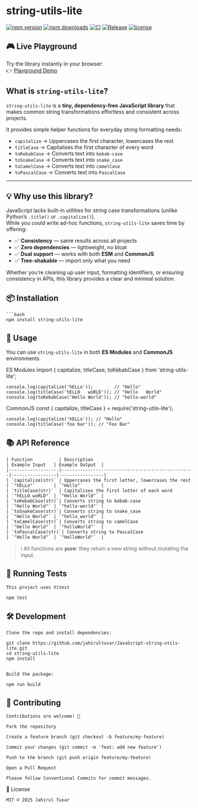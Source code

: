 # string-utils-lite

[![npm version](https://img.shields.io/npm/v/string-utils-lite?color=blue)](https://www.npmjs.com/package/string-utils-lite)
[![npm downloads](https://img.shields.io/npm/dm/string-utils-lite.svg)](https://www.npmjs.com/package/string-utils-lite)
[![CI](https://img.shields.io/github/actions/workflow/status/jahirultusar/JavaScript-string-utils-lite/ci.yml?branch=main)](https://github.com/jahirultusar/JavaScript-string-utils-lite/actions/workflows/ci.yml)
[![Release](https://github.com/jahirultusar/JavaScript-string-utils-lite/actions/workflows/release.yml/badge.svg)](https://github.com/jahirultusar/JavaScript-string-utils-lite/actions/workflows/release.yml)
[![license](https://img.shields.io/github/license/jahirultusar/JavaScript-string-utils-lite)](./LICENSE)

## 🎮 Live Playground

Try the library instantly in your browser:  
👉 [Playground Demo](https://jahirultusar.github.io/JavaScript-string-utils-lite/playground.html)



## What is `string-utils-lite`?

`string-utils-lite` is a **tiny, dependency-free JavaScript library** that makes common string transformations effortless and consistent across projects.  

It provides simple helper functions for everyday string formatting needs:

- `capitalize` → Uppercases the first character, lowercases the rest  
- `titleCase` → Capitalises the first character of every word  
- `toKebabCase` → Converts text into `kebab-case`  
- `toSnakeCase` → Converts text into `snake_case`  
- `toCamelCase` → Converts text into `camelCase`  
- `toPascalCase` → Converts text into `PascalCase`  

---

## 💡 Why use this library?

JavaScript lacks built-in utilities for string case transformations (unlike Python’s `.title()` or `.capitalize()`).  
While you could write ad-hoc functions, `string-utils-lite` saves time by offering:

- ✅ **Consistency** — same results across all projects  
- ✅ **Zero dependencies** — lightweight, no bloat  
- ✅ **Dual support** — works with both **ESM** and **CommonJS**  
- ✅ **Tree-shakable** — import only what you need  

Whether you’re cleaning up user input, formatting identifiers, or ensuring consistency in APIs, this library provides a clear and minimal solution.

## 📦 Installation

    ```bash
    npm install string-utils-lite


## 🚀 Usage

You can use `string-utils-lite` in both **ES Modules** and **CommonJS** environments.

ES Modules
    import { capitalize, titleCase, toKebabCase } from 'string-utils-lite';

    console.log(capitalize('hELLo'));        // "Hello"
    console.log(titleCase('hELLO   woRLD')); // "Hello   World"
    console.log(toKebabCase('Hello World')); // "hello-world"

CommonJS
    const { capitalize, titleCase } = require('string-utils-lite');

    console.log(capitalize('hELLo')); // "Hello"
    console.log(titleCase('foo bar')); // "Foo Bar"

## 📚 API Reference

    | Function          | Description                                      | Example Input   | Example Output  |
    |-------------------|--------------------------------------------------|-----------------|-----------------|
    | `capitalize(str)` | Uppercases the first letter, lowercases the rest | `"hELLo"`       | `"Hello"`       |
    | `titleCase(str)`  | Capitalises the first letter of each word        | `"hELLO woRLD"` | `"Hello World"` |
    | `toKebabCase(str)`| Converts string to kebab-case                    | `"Hello World"` | `"hello-world"` |
    | `toSnakeCase(str)`| Converts string to snake_case                    | `"Hello World"` | `"hello_world"` |
    | `toCamelCase(str)`| Converts string to camelCase                     | `"Hello World"` | `"helloWorld"`  |
    | `toPascalCase(str)`| Converts string to PascalCase                   | `"Hello World"` | `"HelloWorld"`  |

> ℹ️ All functions are **pure**: they return a new string without mutating the input.


## 🧪 Running Tests

    This project uses Vitest

    npm test

## 🛠 Development

    Clone the repo and install dependencies:

    git clone https://github.com/jahirultusar/JavaScript-string-utils-lite.git
    cd string-utils-lite
    npm install


    Build the package:

    npm run build

## 🤝 Contributing

    Contributions are welcome! 🎉

    Fork the repository

    Create a feature branch (git checkout -b feature/my-feature)

    Commit your changes (git commit -m 'feat: add new feature')

    Push to the branch (git push origin feature/my-feature)

    Open a Pull Request

    Please follow Conventional Commits for commit messages.

📄 License

    MIT © 2025 Jahirul Tusar 